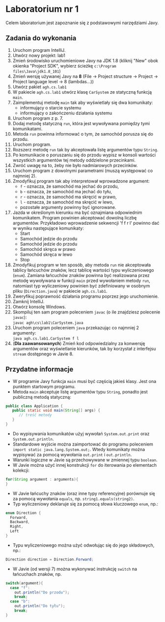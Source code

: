 # Laboratorium nr 1

Celem laboratorium jest zapoznanie się z podstawowymi narzędziami Javy.

## Zadania do wykonania

1. Uruchom program IntelliJ.
2. Utwórz nowy projekt: lab1
3. Zmień środowisko uruchomieniowe Javy na JDK 1.8 (kliknij "New" obok okienka "Project SDK", 
   wybierz ścieżkę `c:\Program files\Java\jdk1.8_101`)
3. Zmień wersję używanej Javy na **8** (File -> Project structure -> Project -> Project language level -> 8 (lambdas...))
4. Utwórz pakiet `agh.cs.lab1`
5. W pakiecie `agh.cs.lab1` utwórz klasę `CarSystem` ze statyczną funkcją `main`.
6. Zaimplementuj metodę `main` tak aby wyświetlały się dwa komunikaty:
   - informujący o starcie systemu
   - informujący o zakończeniu działania systemu
7. Uruchom program z p. 7.
8. Dodaj metodę statyczną `run`, która jest wywoływana pomiędzy tymi komunikatami.
9. Metoda `run` powinna informować o tym, że samochód porusza się do przodu.
10. Uruchom program.
11. Rozszerz metodę `run` tak by akceptowała listę argumentów typu `String`.
12. Po komunikacie o poruszaniu się do przodu wypisz w konsoli wartości wszystkich argumentów tej metody oddzielone przecinkami.
13. Zwróć uwagę na to, żeby nie było nadmiarowych przecinków.
14. Uruchom program z dowolnymi parametrami (muszą występować co najmniej 2).
15. Zmodyfikuj program tak aby interpretował wprowadzone argument:
    - `f` - oznacza, że samochód ma jechać do przodu,
    - `b` - oznacza, że samochód ma jechać do tyłu,
    - `r` - oznacza, że samochód ma skręcić w prawo,
    - `l` - oznacza, że samochód ma skręcić w lewo,
    - pozostałe argumenty powinny być ignorowane.
16. Jazda w określonym kierunku ma być oznajmiana odpowiednim komunikatem. Program powinien akceptować dowolną liczbę
    argumentów. Przykładowo wprowadzenie sekwencji 'f f r l' powinno dać w wyniku następujące komunikaty:
    - Start
    - Samochód jedzie do przodu
    - Samochód jedzie do przodu
    - Samochód skręca w prawo
    - Samochód skręca w lewo
    - Stop
17. Zmodyfikuj program w ten sposób, aby metoda `run` nie akceptowała tablicy łańcuchów znaków, lecz tablicę
    wartości typu wyliczeniowego (`enum`). Zamiana łańcuchów znaków powinna być realizowana przez metodę wywoływana w
    funkcji `main` przed wywołaniem metody `run`, natomiast typ wyliczeniowy powinien być zdefiniowany w osobnym pliku
    (`Direction.java`) w pakiecie `agh.cs.lab1`.
18. Zweryfikuj poprawność działania programu poprzez jego uruchomienie.
19. Zamknij IntelliJ.
20. Otwórz konsolę Windows.
21. Skompiluj ten sam program poleceniem `javac` (o ile znajdziesz polecenie `javac`): <br/>
    `javac agh\cs\lab1\CarSystem.java`
22. Uruchom program poleceniem `java` przekazując co najmniej 2 argumenty: <br/>
    `java agh.cs.lab1.CarSystem f l`
23. (**Dla zaawansowanych**) Zmień kod odpowiedzialny za konwersję argumentów oraz wyświetlanie kierunków, tak by 
    korzystał z interfejsu `stream` dostępnego w Javie 8.


## Przydatne informacje
* W programie Javy funkcja `main` musi być częścią jakieś klasy. Jest ona punktem startowym programu.
* Metoda `main` akceptuje listę argumentów typu `String`, ponadto jest publiczną metodą statyczną:
```java
public class Application {
   public static void main(String[] args) {
      // treść metody
   }
}
```
* Do wypisywania komunikatów użyj wywołań `System.out.print` oraz `System.out.println`.
* Standardowe wyjście można zaimportować do programu poleceniem `import static java.lang.System.out;`. 
  Wtedy komunikaty można wypisywać za pomocą wywołania `out.print` i `out.println`.
* Warunki logiczne w Javie są przechowywane w zmiennej typu `boolean`.
* W Javie można użyć innej konstrukcji `for` do iterowania po elementach kolekcji:
```java
for(String argument : arguments){
}
```
* W Javie łańcuchy znaków (oraz inne typy referencyjne) porównuje się za pomocą wywołania `equals`, np.
  `string1.equals(string2)`.
* Typ wyliczeniowy deklaruje się za pomocą słowa kluczowego `enum`, np.:
```java
enum Direction {
  Forward,
  Backward,
  Right,
  Left
}
```
* Typu wyliczeniowego można użyć odwołując się do jego składowych, np.:
```java
Direction direction = Direction.Forward;
```
* W Javie (od wersji 7) można wykonywać instrukcję `switch` na łańcuchach znaków, np.
```java
switch(argument){
  case "f":
    out.println("Do przodu");
    break;
  case "b":
    out.println("Do tyłu");
    break;
}
```
